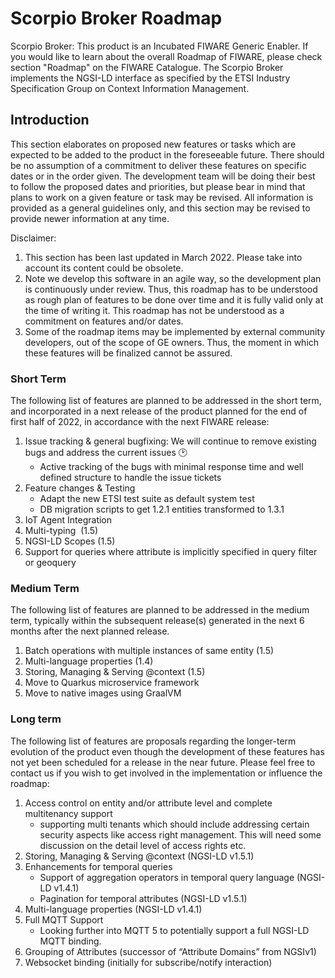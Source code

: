 # Scorpio Broker Roadmap
Scorpio Broker: This product is an Incubated FIWARE Generic Enabler. If you would like to learn about the overall Roadmap of FIWARE, please check section "Roadmap" on the FIWARE Catalogue. The Scorpio Broker implements the NGSI-LD interface as specified by the ETSI Industry Specification Group on Context Information Management.

## Introduction
This section elaborates on proposed new features or tasks which are expected to be added to the product in the foreseeable future. There should be no assumption of a commitment to deliver these features on specific dates or in the order given. The development team will be doing their best to follow the proposed dates and priorities, but please bear in mind that plans to work on a given feature or task may be revised. All information is provided as a general guidelines only, and this section may be revised to provide newer information at any time.

Disclaimer:
 1. This section has been last updated in March 2022. Please take into account its content could be obsolete.
 2. Note we develop this software in an agile way, so the development plan is continuously under review. Thus, this roadmap has to be understood as rough plan of features to be done over time and it is fully valid only at the time of writing it. This roadmap has not be understood as a commitment on features and/or dates.
 3. Some of the roadmap items may be implemented by external community developers, out of the scope of GE owners. Thus, the moment in which these features will be finalized cannot be assured.

### Short Term

The following list of features are planned to be addressed in the short term, and incorporated in a next release of the product planned for the end of first half of 2022, in accordance with the next FIWARE release:
1. Issue tracking & general bugfixing: We will continue to remove existing bugs and address the current issues 🕑
   - Active tracking of the bugs with minimal response time and well defined structure to handle the issue tickets
2. Feature changes & Testing
   - Adapt the new ETSI test suite as default system test
   - DB migration scripts to get 1.2.1 entities transformed to 1.3.1
3. IoT Agent Integration
4. Multi-typing  (1.5)
5. NGSI-LD Scopes (1.5) 
6. Support for queries where attribute is implicitly specified in query filter or geoquery

### Medium Term
The following list of features are planned to be addressed in the medium term, typically within the subsequent release(s) generated in the next 6 months after the next planned release.
1. Batch operations with multiple instances of same entity (1.5)
2. Multi-language properties (1.4)
3. Storing, Managing & Serving @context (1.5)
4. Move to Quarkus microservice framework
5. Move to native images using GraalVM

### Long term
The following list of features are proposals regarding the longer-term evolution of the product even though the development of these features has not yet been scheduled for a release in the near future. Please feel free to contact us if you wish to get involved in the implementation or influence the roadmap:
1. Access control on entity and/or attribute level and complete multitenancy support
   - supporting multi tenants which should include addressing certain security aspects like access right management. This will need some discussion on the detail level of access rights etc.
2. Storing, Managing & Serving @context (NGSI-LD v1.5.1) 
3. Enhancements for temporal queries
   - Support of aggregation operators in temporal query language (NGSI-LD v1.4.1) 
   - Pagination for temporal attributes (NGSI-LD v1.5.1)
4. Multi-language properties (NGSI-LD v1.4.1) 
5. Full MQTT Support 
   - Looking further into MQTT 5 to potentially support a full NGSI-LD MQTT binding.
6. Grouping of Attributes (successor of “Attribute Domains” from NGSIv1)
7. Websocket binding (initially for subscribe/notify interaction) 

